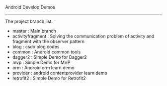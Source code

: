 Android Develop Demos

-----

The project branch list:

* master : Main branch
* activityfragment : Solving the communication problem of activity and fragment with the observer pattern
* blog : csdn blog codes
* common : Android common tools
* dagger2 : Simple Demo for  Dagger2
* mvp : Simple Demo for  MVP
* orm : Android orm learn demo
* provider : android contentprovider learn demo
* retrofit2 : Simple Demo for Retrofit2
